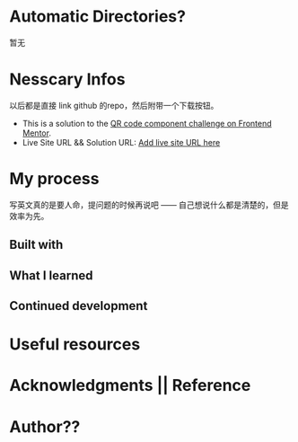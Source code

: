# Automatic Directories?
暂无
# Nesscary Infos

以后都是直接 link github 的repo，然后附带一个下载按钮。

- This is a solution to the [QR code component challenge on Frontend Mentor](https://www.frontendmentor.io/challenges/qr-code-component-iux_sIO_H). 
- Live Site URL && Solution URL: [Add live site URL here](https://ZZQ323.github.io/font-end-practice\qr-code-component-main\index.html)

# My process

写英文真的是要人命，提问题的时候再说吧 —— 自己想说什么都是清楚的，但是效率为先。


## Built with



## What I learned

## Continued development

# Useful resources
# Acknowledgments || Reference
# Author??
